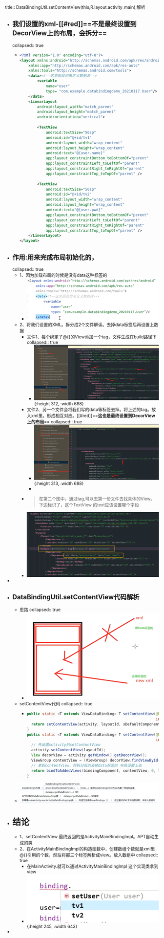 title:: DataBindingUtil.setContentView(this,R.layout.activity_main);解析

- ## 我们设置的xml-[[#red]]==**不是最终设置到DecorView上的布局，会拆分**==
  collapsed:: true
	- ```xml
	  <?xml version="1.0" encoding="utf-8"?>
	  <layout xmlns:android="http://schemas.android.com/apk/res/android"
	      xmlns:app="http://schemas.android.com/apk/res-auto"
	      xmlns:tools="http://schemas.android.com/tools">
	      <data><!--这里面就用来定义数据源-->
	          <variable
	              name="user"
	              type= "com.example.databindingdemo_20210117.User"/>
	      </data>
	      <LinearLayout
	          android:layout_width="match_parent"
	          android:layout_height="match_parent"
	          android:orientation="vertical">
	  
	          <TextView
	              android:textSize="50sp"
	              android:id="@+id/tv1"
	              android:layout_width="wrap_content"
	              android:layout_height="wrap_content"
	              android:text="@{user.name}"
	              app:layout_constraintBottom_toBottomOf="parent"
	              app:layout_constraintLeft_toLeftOf="parent"
	              app:layout_constraintRight_toRightOf="parent"
	              app:layout_constraintTop_toTopOf="parent" />
	  
	          <TextView
	              android:textSize="50sp"
	              android:id="@+id/tv2"
	              android:layout_width="wrap_content"
	              android:layout_height="wrap_content"
	              android:text="@{user.pwd}"
	              app:layout_constraintBottom_toBottomOf="parent"
	              app:layout_constraintLeft_toLeftOf="parent"
	              app:layout_constraintRight_toRightOf="parent"
	              app:layout_constraintTop_toTopOf="parent" />
	      </LinearLayout>
	  </layout>
	  ```
- ## 作用:用来完成布局初始化的，
  collapsed:: true
	- 1、因为加载布局的时候是没有data这种标签的
		- ![image.png](../assets/image_1691663315227_0.png)
	- 2、将我们设置的XML。拆分成2个文件解读。去掉data标签后再设置上数据
		- 文件1、每个绑定了@{}的View添加一个tag，文件生成在build路径下
		  collapsed:: true
			- ![image.png](../assets/image_1691654855076_0.png){:height 312, :width 688}
		- 文件2、另一个文件会将我们写的data等标签去掉。将上述的tag。放入xml里。形成相互对应。[[#red]]==**这也是最终设置到DecorView  上的布局**==
		  collapsed:: true
			- ![image.png](../assets/image_1691654993293_0.png){:height 313, :width 688}
			-
		- > 在第二个图中，通过tag,可以去第一份文件去找具体的View。下边标识了，这个TextView 的text应该设置哪个字段
		- ![image.png](../assets/image_1691666063823_0.png)
-
- ## DataBindingUtil.setContentView代码解析
	- 思路
	  collapsed:: true
		- ![image.png](../assets/image_1691666554974_0.png)
	- setContentView代码
	  collapsed:: true
		- ```java
		  public static <T extends ViewDataBinding> T setContentView(@NonNull Activity activity,
		                                                             int layoutId) {
		    return setContentView(activity, layoutId, sDefaultComponent);
		  }
		  public static <T extends ViewDataBinding> T setContentView(@NonNull Activity activity,
		                                                             int layoutId, @Nullable DataBindingComponent bindingComponent) {
		    // 先设置Activity的setContentView
		    activity.setContentView(layoutId);
		    View decorView = activity.getWindow().getDecorView();
		    ViewGroup contentView = (ViewGroup) decorView.findViewById(android.R.id.content);
		    // 拿到contentView，将拆分后的去掉data标签的 布局设置上去
		    return bindToAddedViews(bindingComponent, contentView, 0, layoutId);
		  }
		  ```
	- ![image.png](../assets/image_1691666778771_0.png)
- # 结论
	- 1、setContentView 最终返回的是ActivityMainBindingImpl。APT自动生成的类
	- 2、在ActivityMainBindingImpl的构造函数中，创建数组个数就是xml里@{}引用的个数，然后将那三个标签解析成view。放入数组中
	  collapsed:: true
		- 在MainActivity.就可以通过ActivityMainBindingImpl 这个实现类拿到view
		- ![image.png](../assets/image_1691657057328_0.png){:height 245, :width 643}
-